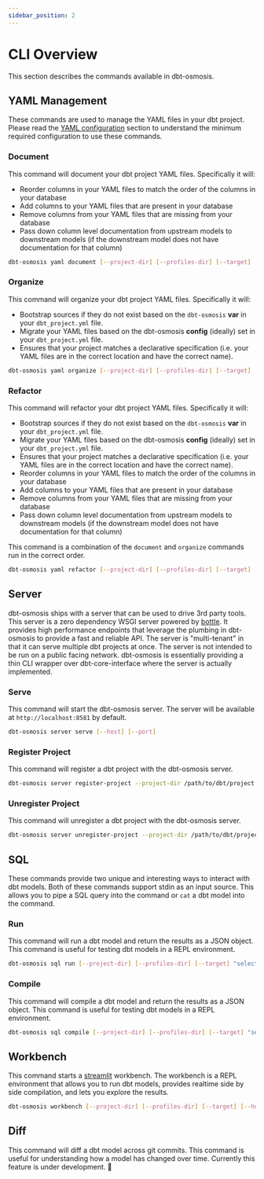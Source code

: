 ```yaml
---
sidebar_position: 2
---
```


# CLI Overview

This section describes the commands available in dbt-osmosis.

## YAML Management

These commands are used to manage the YAML files in your dbt project. Please read the [YAML configuration](/docs/tutorial-yaml/configuration) section to understand the minimum required configuration to use these commands.

### Document

This command will document your dbt project YAML files. Specifically it will:

- Reorder columns in your YAML files to match the order of the columns in your database
- Add columns to your YAML files that are present in your database
- Remove columns from your YAML files that are missing from your database
- Pass down column level documentation from upstream models to downstream models (if the downstream model does not have documentation for that column)

```bash
dbt-osmosis yaml document [--project-dir] [--profiles-dir] [--target]
```

### Organize

This command will organize your dbt project YAML files. Specifically it will:

- Bootstrap sources if they do not exist based on the `dbt-osmosis` **var** in your `dbt_project.yml` file.
- Migrate your YAML files based on the dbt-osmosis **config** (ideally) set in your `dbt_project.yml` file.
- Ensures that your project matches a declarative specification (i.e. your YAML files are in the correct location and have the correct name).

```bash
dbt-osmosis yaml organize [--project-dir] [--profiles-dir] [--target]
```

### Refactor

This command will refactor your dbt project YAML files. Specifically it will:

- Bootstrap sources if they do not exist based on the `dbt-osmosis` **var** in your `dbt_project.yml` file.
- Migrate your YAML files based on the dbt-osmosis **config** (ideally) set in your `dbt_project.yml` file.
- Ensures that your project matches a declarative specification (i.e. your YAML files are in the correct location and have the correct name).
- Reorder columns in your YAML files to match the order of the columns in your database
- Add columns to your YAML files that are present in your database
- Remove columns from your YAML files that are missing from your database
- Pass down column level documentation from upstream models to downstream models (if the downstream model does not have documentation for that column)

This command is a combination of the `document` and `organize` commands run in the correct order.

```bash
dbt-osmosis yaml refactor [--project-dir] [--profiles-dir] [--target]
```

## Server

dbt-osmosis ships with a server that can be used to drive 3rd party tools. This server is a zero dependency WSGI server powered by [bottle](https://bottlepy.org/docs/dev/). It provides high performance endpoints that leverage the plumbing in dbt-osmosis to provide a fast and reliable API. The server is "multi-tenant" in that it can serve multiple dbt projects at once. The server is not intended to be run on a public facing network. dbt-osmosis is essentially providing a thin CLI wrapper over dbt-core-interface where the server is actually implemented.

### Serve

This command will start the dbt-osmosis server. The server will be available at `http://localhost:8581` by default.

```bash
dbt-osmosis server serve [--host] [--port]
```

### Register Project

This command will register a dbt project with the dbt-osmosis server. 

```bash
dbt-osmosis server register-project --project-dir /path/to/dbt/project
```

### Unregister Project

This command will unregister a dbt project with the dbt-osmosis server. 

```bash
dbt-osmosis server unregister-project --project-dir /path/to/dbt/project
```

## SQL

These commands provide two unique and interesting ways to interact with dbt models. Both of these commands support stdin as an input source. This allows you to pipe a SQL query into the command or `cat` a dbt model into the command.

### Run

This command will run a dbt model and return the results as a JSON object. This command is useful for testing dbt models in a REPL environment.

```bash
dbt-osmosis sql run [--project-dir] [--profiles-dir] [--target] "select * from {{ ref('my_model') }}"
```

### Compile

This command will compile a dbt model and return the results as a JSON object. This command is useful for testing dbt models in a REPL environment.

```bash
dbt-osmosis sql compile [--project-dir] [--profiles-dir] [--target] "select * from {{ ref('my_model') }}"
```

## Workbench

This command starts a [streamlit](https://streamlit.io/) workbench. The workbench is a REPL environment that allows you to run dbt models, provides realtime side by side compilation, and lets you explore the results. 

```bash
dbt-osmosis workbench [--project-dir] [--profiles-dir] [--target] [--host] [--port]
```

## Diff

This command will diff a dbt model across git commits. This command is useful for understanding how a model has changed over time. Currently this feature is under development. 🚧
